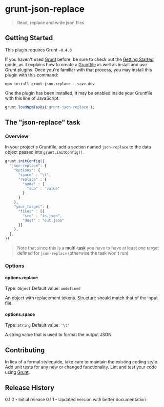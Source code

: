 # grunt-json-replace

> Read, replace and write json files

## Getting Started
This plugin requires Grunt `~0.4.0`

If you haven't used [Grunt](http://gruntjs.com/) before, be sure to check out the [Getting Started](http://gruntjs.com/getting-started) guide, as it explains how to create a [Gruntfile](http://gruntjs.com/sample-gruntfile) as well as install and use Grunt plugins. Once you're familiar with that process, you may install this plugin with this command:

```shell
npm install grunt-json-replace --save-dev
```

One the plugin has been installed, it may be enabled inside your Gruntfile with this line of JavaScript:

```js
grunt.loadNpmTasks('grunt-json-replace');
```

## The "json-replace" task

### Overview
In your project's Gruntfile, add a section named `json-replace` to the data object passed into `grunt.initConfig()`.

```js
grunt.initConfig({
  "json-replace": {
    "options": {
      "space" : "\t",
      "replace" : {
        "node" : {
          "sub" : "value"
        }
      }
    },
    "your_target": {
      "files" : [{
        "src" : "in.json",
        "dest" : "out.json"
      }]
    },
  },
})
```

> Note that since this is a [multi-task](http://gruntjs.com/creating-tasks#multi-tasks) you have to have at least one target defined for `json-replace` (otherwise the task won't run)

### Options

#### options.replace
Type: `Object`
Default value: `undefined`

An object with replacement tokens. Structure should match that of the input file.

#### options.space
Type: `String`
Default value: `'\t'`

A string value that is used to format the output JSON

## Contributing
In lieu of a formal styleguide, take care to maintain the existing coding style. Add unit tests for any new or changed functionality. Lint and test your code using [Grunt](http://gruntjs.com/).

## Release History
0.1.0 - Initial release
0.1.1 - Updated version with better documentation
